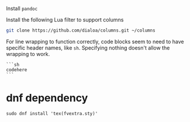 
Install `pandoc`

Install the following Lua filter to support columns

```sh
git clone https://github.com/dialoa/columns.git ~/columns
```


For line wrapping to function correctly, code blocks seem to need to have specific header names, like `sh`. Specifying nothing doesn't allow the wrapping to work.

````
```sh
codehere
```
````

# dnf dependency
```
sudo dnf install 'tex(fvextra.sty)'
```
